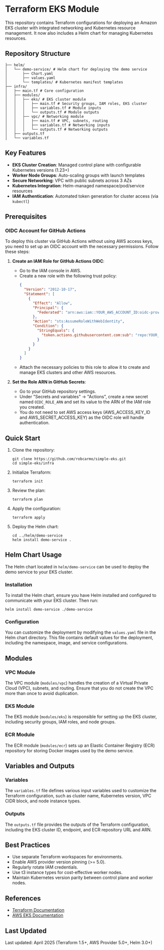 # Terraform EKS Module

This repository contains Terraform configurations for deploying an Amazon EKS cluster with integrated networking and Kubernetes resource management. It now also includes a Helm chart for managing Kubernetes resources.

## Repository Structure
```
├── helm/
│   └── demo-service/ # Helm chart for deploying the demo service
│       ├── Chart.yaml
│       ├── values.yaml
│       └── templates/ # Kubernetes manifest templates
├── infra/
│   ├── main.tf # Core configuration
│   ├── modules/
│   │   ├── eks/ # EKS cluster module
│   │   │   ├── main.tf # Security groups, IAM roles, EKS cluster
│   │   │   ├── variables.tf # Module inputs
│   │   │   └── outputs.tf # Module outputs
│   │   ├── vpc/ # Networking module
│   │   │   ├── main.tf # VPC, subnets, routing
│   │   │   ├── variables.tf # Networking inputs
│   │   │   └── outputs.tf # Networking outputs
│   ├── outputs.tf
│   └── variables.tf
```

## Key Features
- **EKS Cluster Creation**: Managed control plane with configurable Kubernetes versions (1.23+)
- **Worker Node Groups**: Auto-scaling groups with launch templates
- **Secure Networking**: VPC with public subnets across 3 AZs
- **Kubernetes Integration**: Helm-managed namespace/pod/service resources
- **IAM Authentication**: Automated token generation for cluster access (via `kubectl`)

## Prerequisites

### OIDC Account for GitHub Actions

To deploy this cluster via GitHub Actions without using AWS access keys, you need to set up an OIDC account with the necessary permissions. Follow these steps:

1. **Create an IAM Role for GitHub Actions OIDC**:
   - Go to the IAM console in AWS.
   - Create a new role with the following trust policy:
     ```json
     {
       "Version": "2012-10-17",
       "Statement": [
         {
           "Effect": "Allow",
           "Principal": {
             "Federated": "arn:aws:iam::YOUR_AWS_ACCOUNT_ID:oidc-provider/token.actions.githubusercontent.com"
           },
           "Action": "sts:AssumeRoleWithWebIdentity",
           "Condition": {
             "StringEquals": {
               "token.actions.githubusercontent.com:sub": "repo:YOUR_GITHUB_USERNAME/YOUR_REPOSITORY_NAME:*"
             }
           }
         }
       ]
     }
     ```
   - Attach the necessary policies to this role to allow it to create and manage EKS clusters and other AWS resources.

2. **Set the Role ARN in GitHub Secrets**:
   - Go to your GitHub repository settings.
   - Under "Secrets and variables" -> "Actions", create a new secret named `OIDC_ROLE_ARN` and set its value to the ARN of the IAM role you created.
   - You do not need to set AWS access keys (AWS_ACCESS_KEY_ID and AWS_SECRET_ACCESS_KEY) as the OIDC role will handle authentication.

## Quick Start

1. Clone the repository:
   ```shell
   git clone https://github.com/robcarmo/simple-eks.git
   cd simple-eks/infra
   ```

2. Initialize Terraform:
   ```shell
   terraform init
   ```

3. Review the plan:
   ```shell
   terraform plan
   ```

4. Apply the configuration:
   ```shell
   terraform apply
   ```

5. Deploy the Helm chart:
   ```shell
   cd ../helm/demo-service
   helm install demo-service .
   ```

## Helm Chart Usage

The Helm chart located in `helm/demo-service` can be used to deploy the demo service to your EKS cluster. 

### Installation

To install the Helm chart, ensure you have Helm installed and configured to communicate with your EKS cluster. Then run:

```shell
helm install demo-service ./demo-service
```

### Configuration

You can customize the deployment by modifying the `values.yaml` file in the Helm chart directory. This file contains default values for the deployment, including the namespace, image, and service configurations.

## Modules

### VPC Module

The VPC module (`modules/vpc`) handles the creation of a Virtual Private Cloud (VPC), subnets, and routing. Ensure that you do not create the VPC more than once to avoid duplication.

### EKS Module

The EKS module (`modules/eks`) is responsible for setting up the EKS cluster, including security groups, IAM roles, and node groups.

### ECR Module

The ECR module (`modules/ecr`) sets up an Elastic Container Registry (ECR) repository for storing Docker images used by the demo service.

## Variables and Outputs

### Variables

The `variables.tf` file defines various input variables used to customize the Terraform configuration, such as cluster name, Kubernetes version, VPC CIDR block, and node instance types.

### Outputs

The `outputs.tf` file provides the outputs of the Terraform configuration, including the EKS cluster ID, endpoint, and ECR repository URL and ARN.

## Best Practices

- Use separate Terraform workspaces for environments.
- Enable AWS provider version pinning (>= 5.0).
- Regularly rotate IAM credentials.
- Use t3 instance types for cost-effective worker nodes.
- Maintain Kubernetes version parity between control plane and worker nodes.

## References

- [Terraform Documentation](https://www.terraform.io/docs)
- [AWS EKS Documentation](https://docs.aws.amazon.com/eks/latest/userguide/what-is-eks.html)

## Last Updated

Last updated: April 2025 (Terraform 1.5+, AWS Provider 5.0+, Helm 3.0+)